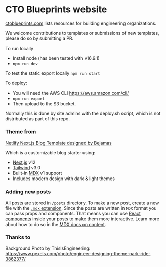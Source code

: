 # CTO Blueprints website

[ctoblueprints.com](https://ctoblueprints.com) lists resources for building engineering organizations.

We welcome contributions to templates or submissions of new templates, please do so by submitting a PR.

To run locally 
 * Install node (has been tested with v16.9.1)
 * `npm run dev`

To test the static export locally
`npm run start`

To deploy:
 * You will need the AWS CLI https://aws.amazon.com/cli/
 * `npm run export`
 * Then upload to the S3 bucket. 

Normally this is done by site admins with the deploy.sh script, which is not distributed as part of this repo.


### Theme from 
[Netlify Next.js Blog Template designed by Bejamas](https://github.com/netlify-templates/nextjs-blog-theme)

Which is a customizable blog starter using:

- [Next.js](https://github.com/vercel/next.js) v12
- [Tailwind](https://tailwindcss.com/) v3.0
- Built-in [MDX](https://mdxjs.com/) v1 support
- Includes modern design with dark & light themes



### Adding new posts
All posts are stored in `/posts` directory. To make a new post, create a new file with the [`.mdx` extension](https://mdxjs.com/).
Since the posts are written in `MDX` format you can pass props and components. That means you can use [React components](https://reactjs.org/docs/components-and-props.html) inside your posts to make them more interactive. Learn more about how to do so in the [MDX docs on content](https://mdxjs.com/docs/using-mdx/#components).


### Thanks to 
Background Photo by ThisIsEngineering: https://www.pexels.com/photo/engineer-designing-theme-park-ride-3862377/
